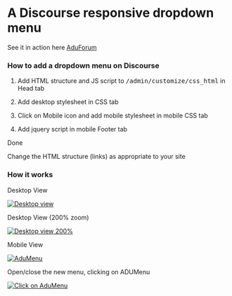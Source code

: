 #  A Discourse responsive dropdown menu

See it in action here <a href="https://forum.adunanza.net/">AduForum</a>

### How to add a dropdown menu on Discourse

1. Add HTML structure and JS script to <samp>/admin/customize/css_html</samp> in Head tab

2. Add desktop stylesheet in CSS tab

3. Click on Mobile icon and add mobile stylesheet in mobile CSS tab

4. Add jquery script in mobile Footer tab

Done

Change the HTML structure (links) as appropriate to your site

### How it works

Desktop View

<a href="http://imgur.com/mfkxOBs"><img src="http://i.imgur.com/mfkxOBs.png" title="Desktop view" /></a>

Desktop View (200% zoom)

<a href="http://imgur.com/ZAvDeD8"><img src="http://i.imgur.com/ZAvDeD8.png" title="Desktop view 200%" /></a>

Mobile View 

<a href="http://imgur.com/TdTUxhx"><img src="http://imgur.com/TdTUxhx.png" title="AduMenu" /></a>  

Open/close the new menu, clicking on ADUMenu

<a href="http://imgur.com/AGpzk6E"><img src="http://imgur.com/AGpzk6E.png" title="Click on AduMenu" /></a>
